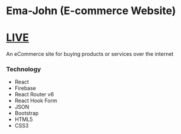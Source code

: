 # Ema-John (E-commerce Website)

# [LIVE](https://ema-john-simple-4c802.web.app/)

An eCommerce site for buying products or services over the internet

### Technology
- React
- Firebase
- React Router v6
- React Hook Form
- JSON
- Bootstrap
- HTML5
- CSS3
